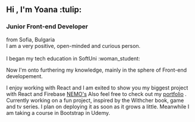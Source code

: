<h2>Hi , I'm Yoana :tulip:</h2>
<h3>Junior Front-end Developer </h3>
from Sofia, Bulgaria <br/>
I am a very positive, open-minded and curious person.<br/> 
<br/>
I began my tech education in SoftUni :woman_student: 

Now I'm onto furthering my knowledge, mainly in the sphere of Front-end developement.

I enjoy working with React and I am exited to show you my biggest project with React and Firebase <a href="https://nemos-663db.web.app">NEMO's</a>
Also feel free to check out my <a href="https://portfolio-4946d.web.app">portfolio</a> . Currently working on a fun project, inspired by the Withcher book, game and tv series. I plan on deploying it as soon as it grows a little. Meanwhile I am taking a course in Bootstrap in Udemy.



